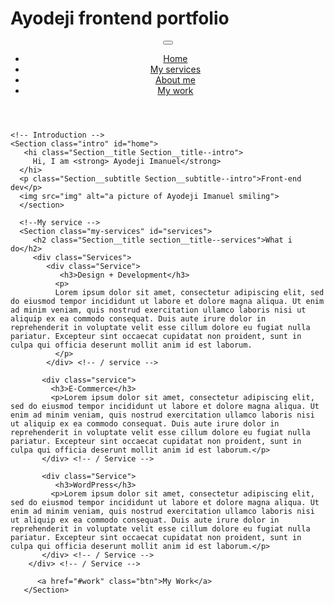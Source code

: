 # Ayodeji frontend portfolio
<!DOCTYPE html>
<html lang="en">
  <head>
     <meta charset="UTF-8">
     <meta name="viewport" content="width-device-width, initial-scale=1.0">
       <title>Dev Ayodeji imanuel Portfolio website</title>
       <link rel="stylesheet"
       href="https://cdnjs.cloudflare.com/ajax/libs/normalize/7.0.0/normalize.min.css">
        <link rel="stylesheet"
        href="https://cdnjs.cloudflare.com/ajax/libs/font-awesome/5.11.2/css/all.css"
         integrity="sha256-46qynGAKLSFpVbEBog43gvNhfrOj+BmwXdxFgVK/Kvc=" crossorigin="anonymous" />
       
  </head>
  <body>
     <header>
        <div class="logo">
          <img src="img/devimanuel.png" alt="">
           </div>
          <button class="nav-toggle" aria-label="toggle navigation">
             <span class="hamburger"></span>
         </button>
         <nav class="nav">
           <ul class="nav__list">
             <li class="nav__item"><a href="#home" class="nav__link">Home</a></li>
             <li class="nav__item"><a href="#services" class="nav__link">My services</a></li>
             <li class="nav__item"><a href="#" class="nav__link">About me</a></li>
             <li class="nav__item"><a href="#" class="nav__link">My work</a></li>
           </ul>
         </nav>
    </header>
    
    <!-- Introduction -->
    <Section class="intro" id="home">
       <hi class="Section__title Section__title--intro">
         Hi, I am <strong> Ayodeji Imanuel</strong>
      </hi>
      <p class="Section__subtitle Section__subtitle--intro">Front-end dev</p>
      <img src="img" alt="a picture of Ayodeji Imanuel smiling">
      </section>
    
      <!--My service -->
      <Section class="my-services" id="services">
         <h2 class="Section__title section__title--services">What i do</h2>
         <div class="Services">
            <div class="Service">
               <h3>Design + Development</h3>
              <p>
              Lorem ipsum dolor sit amet, consectetur adipiscing elit, sed do eiusmod tempor incididunt ut labore et dolore magna aliqua. Ut enim ad minim veniam, quis nostrud exercitation ullamco laboris nisi ut aliquip ex ea commodo consequat. Duis aute irure dolor in reprehenderit in voluptate velit esse cillum dolore eu fugiat nulla pariatur. Excepteur sint occaecat cupidatat non proident, sunt in culpa qui officia deserunt mollit anim id est laborum.
              </p>
            </div> <!-- / service --> 
           
           <div class="service">
             <h3>E-Commerce</h3>
             <p>Lorem ipsum dolor sit amet, consectetur adipiscing elit, sed do eiusmod tempor incididunt ut labore et dolore magna aliqua. Ut enim ad minim veniam, quis nostrud exercitation ullamco laboris nisi ut aliquip ex ea commodo consequat. Duis aute irure dolor in reprehenderit in voluptate velit esse cillum dolore eu fugiat nulla pariatur. Excepteur sint occaecat cupidatat non proident, sunt in culpa qui officia deserunt mollit anim id est laborum.</p>
           </div> <!-- / Service -->
           
           <div class="Service">
              <h3>WordPress</h3>
             <p>Lorem ipsum dolor sit amet, consectetur adipiscing elit, sed do eiusmod tempor incididunt ut labore et dolore magna aliqua. Ut enim ad minim veniam, quis nostrud exercitation ullamco laboris nisi ut aliquip ex ea commodo consequat. Duis aute irure dolor in reprehenderit in voluptate velit esse cillum dolore eu fugiat nulla pariatur. Excepteur sint occaecat cupidatat non proident, sunt in culpa qui officia deserunt mollit anim id est laborum.</p>
           </div> <!-- / Service -->
        </div> <!-- / Service -->
        
          <a href="#work" class="btn">My Work</a>
       </Section>
               
               
  </body>
</html>
